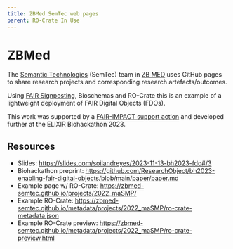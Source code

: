 ```yaml
---
title: ZBMed SemTec web pages
parent: RO-Crate In Use
---
```

<!--
   Copyright 2019-2024 RO-Crate contributors
   <https://github.com/ResearchObject/ro-crate/graphs/contributors>

   Licensed under the Apache License, Version 2.0 (the "License");
   you may not use this file except in compliance with the License.
   You may obtain a copy of the License at

       http://www.apache.org/licenses/LICENSE-2.0

   Unless required by applicable law or agreed to in writing, software
   distributed under the License is distributed on an "AS IS" BASIS,
   WITHOUT WARRANTIES OR CONDITIONS OF ANY KIND, either express or implied.
   See the License for the specific language governing permissions and
   limitations under the License.
-->

# ZBMed

The [Semantic Technologies](https://zbmed-semtec.github.io/) (SemTec) team in [ZB MED](https://www.zbmed.de/en/) uses GitHub pages to share research projects and corresponding research artefacts/outcomes.

Using [FAIR Signposting](https://signposting.org/FAIR/), Bioschemas and RO-Crate this is an example of a lightweight deployment of FAIR Digital Objects (FDOs). 

This work was supported by a [FAIR-IMPACT support action](https://fair-impact.eu/1st-open-call-support-closed) and developed further at the ELIXIR Biohackathon 2023.


## Resources

* Slides:  https://slides.com/soilandreyes/2023-11-13-bh2023-fdo#/3
* Biohackathon preprint: https://github.com/ResearchObject/bh2023-enabling-fair-digital-objects/blob/main/paper/paper.md
* Example page w/ RO-Crate: https://zbmed-semtec.github.io/projects/2022_maSMP/
* Example RO-Crate: https://zbmed-semtec.github.io/metadata/projects/2022_maSMP/ro-crate-metadata.json
* Example RO-Crate preview: https://zbmed-semtec.github.io/metadata/projects/2022_maSMP/ro-crate-preview.html

<!--
[![zbmed logo](../assets/img/zbmed.svg)](https://zbmed.org/)

[zbmed](https://reliance.rohub.org/) (EXAMPLE-ACRONYM), is a...

zbmed uses RO-Crate for ... as ....

zbmed works with Project X, .....

![zbmed screenshot with RO-Crate(../assets/img/zbmed-screenshot.png)


## RO-Crate in zbmed

(Show practically how RO-Crate is used, link to profile of RO-Crate, etc.)

The zbmed API supports [RO-Crate export](http://zbmed.org/docs/ro-crate) as...

zbmed also plans to do...

zbmed:
```
curl -H "Accept: application/ld+json" https://zbmed.com/ro-crate/a72f314d

{
  "@context": { … },
  "@graph": [
   …
    {
      "@id": "./",
      "hasPart": […],
      "@type": "Dataset",
    }
   …
}
```


## Resources

* [zbmed Homepage](https://zbmed.org/)
* [zbmed documentation](https://zbmed.org/docs/)
* [RO-Crate profile for zbmed](https://zbmed.org/crate-profile)
* [zbmed Tutorials](https://zbmed.org/docs/tutorial)
* [zbmed presentation](http://zbmed.org/)

## Publications

Alice Land, Bob Bunny (2020):  
**zbmed and RO-Crate**.  
_zbmed Journal_ **0**(1)
<https://doi.org/10.1234/zbmed>  
[[preprint](http://zbmed.com/preprint.pdf)]

-->
